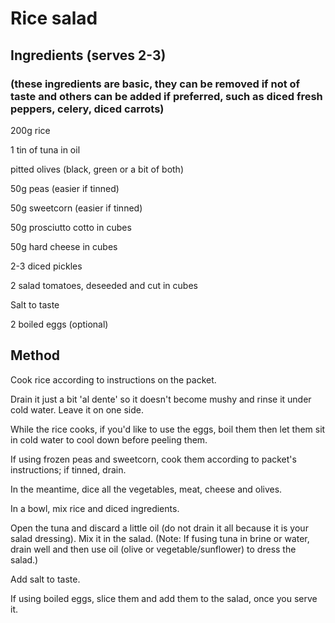 ---
---
# Rice salad 

## Ingredients (serves 2-3)

### (these ingredients are basic, they can be removed if not of taste and others can be added if preferred, such as diced fresh peppers, celery, diced carrots)

200g rice

1 tin of tuna in oil

pitted olives (black, green or a bit of both)

50g peas (easier if tinned)

50g sweetcorn (easier if tinned)

50g prosciutto cotto in cubes

50g hard cheese in cubes

2-3 diced pickles

2 salad tomatoes, deseeded and cut in cubes

Salt to taste

2 boiled eggs (optional)



## Method

Cook rice according to instructions on the packet. 

Drain it just a bit 'al dente' so it doesn't become mushy and rinse it under cold water. Leave it on one side.

While the rice cooks, if you'd like to use the eggs, boil them then let them sit in cold water to cool down before peeling them.

If using frozen peas and sweetcorn, cook them according to packet's instructions; if tinned, drain.

In the meantime, dice all the vegetables, meat, cheese and olives.

In a bowl, mix rice and diced ingredients.

Open the tuna and discard a little oil (do not drain it all because it is your salad dressing). Mix it in the salad. (Note: If fusing tuna in brine or water, drain well and then use oil (olive or vegetable/sunflower) to dress the salad.)

Add salt to taste.

If using boiled eggs, slice them and add them to the salad, once you serve it.





